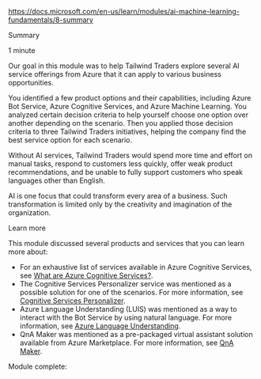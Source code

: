 https://docs.microsoft.com/en-us/learn/modules/ai-machine-learning-fundamentals/8-summary

Summary

1 minute

Our goal in this module was to help Tailwind Traders explore several AI service offerings from Azure that it can apply to various business opportunities.

You identified a few product options and their capabilities, including Azure Bot Service, Azure Cognitive Services, and Azure Machine Learning. You analyzed certain decision criteria to help yourself choose one option over another depending on the scenario. Then you applied those decision criteria to three Tailwind Traders initiatives, helping the company find the best service option for each scenario.

Without AI services, Tailwind Traders would spend more time and effort on manual tasks, respond to customers less quickly, offer weak product recommendations, and be unable to fully support customers who speak languages other than English.

AI is one focus that could transform every area of a business. Such transformation is limited only by the creativity and imagination of the organization.


Learn more

This module discussed several products and services that you can learn more about:
* For an exhaustive list of services available in Azure Cognitive Services, see [What are Azure Cognitive Services?](https://docs.microsoft.com/en-us/azure/cognitive-services/what-are-cognitive-services).
* The Cognitive Services Personalizer service was mentioned as a possible solution for one of the scenarios. For more information, see [Cognitive Services Personalizer](https://azure.microsoft.com/services/cognitive-services/personalizer/).
* Azure Language Understanding (LUIS) was mentioned as a way to interact with the Bot Service by using natural language. For more information, see [Azure Language Understanding](https://www.luis.ai/).
* QnA Maker was mentioned as a pre-packaged virtual assistant solution available from Azure Marketplace. For more information, see [QnA Maker](https://www.qnamaker.ai/).


Module complete:
